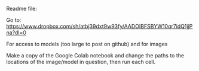 Readme file:

Go to:
https://www.dropbox.com/sh/atbj39dxt9w93fy/AADOIBFSBYW10qr7idQ1jjPna?dl=0 

For access to models (too large to post on github) and for images

Make a copy of the Google Colab notebook and change the paths to the locations of the image/model in question, then run each cell. 
